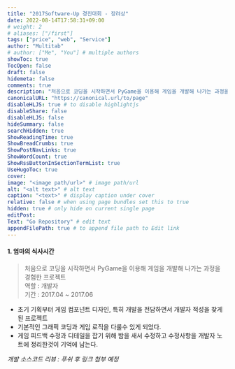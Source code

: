 ```yaml
---
title: "2017Software-Up 경진대회 - 장려상"
date: 2022-08-14T17:58:31+09:00
# weight: 2
# aliases: ["/first"]
tags: ["price", "web", "Service"]
author: "Multitab"
# author: ["Me", "You"] # multiple authors
showToc: true
TocOpen: false
draft: false
hidemeta: false
comments: true
description: "처음으로 코딩을 시작하면서 PyGame을 이용해 게임을 개발해 나가는 과정을 경험한 프로젝트"
canonicalURL: "https://canonical.url/to/page"
disableHLJS: true # to disable highlightjs
disableShare: false
disableHLJS: false
hideSummary: false
searchHidden: true
ShowReadingTime: true
ShowBreadCrumbs: true
ShowPostNavLinks: true
ShowWordCount: true
ShowRssButtonInSectionTermList: true
UseHugoToc: true
cover:
image: "<image path/url>" # image path/url
alt: "<alt text>" # alt text
caption: "<text>" # display caption under cover
relative: false # when using page bundles set this to true
hidden: true # only hide on current single page
editPost:
Text: "Go Repository" # edit text
appendFilePath: true # to append file path to Edit link
---
```

#### 1. 엄마의 식사시간
> 처음으로 코딩을 시작하면서 PyGame을 이용해 게임을 개발해 나가는 과정을 경험한 프로젝트  
> 역할 : 개발자  
> 기간 : 2017.04 ~ 2017.06
- 초기 기획부터 게임 컴포넌트 디자인, 특히 개발을 전담하면서 개발자 적성을 찾게 된 프로젝트
- 기본적인 그래픽 코딩과 게임 로직을 다룰수 있게 되었다.
- 게임 피드백 수정과 디테일을 잡기 위해 밤을 새서 수정하고 수정사항을 개발자 노트에 정리한것이 기억에 남는다.

*개발 소스코드 리뷰 : 푸쉬 후 링크 첨부 예정*
